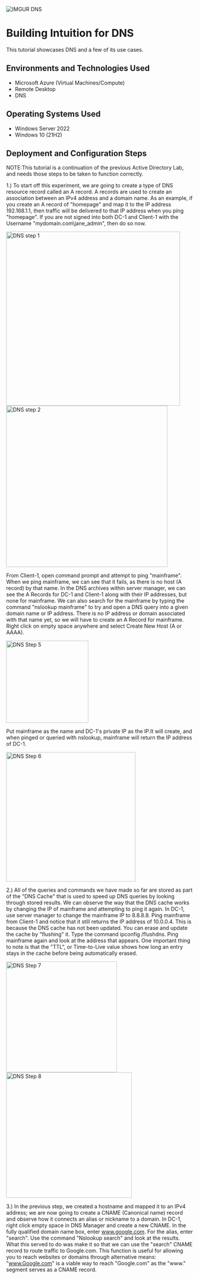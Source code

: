 ![IMGUR DNS ](https://github.com/CGLuissi/Building-Intuition-for-DNS/assets/143234913/072a1f3d-a5cc-4232-b8f7-fa0d41c4230f)
 

<h1> Building Intuition for DNS </h1>
This tutorial showcases DNS and a few of its use cases.<br />



<h2>Environments and Technologies Used</h2>

- Microsoft Azure (Virtual Machines/Compute)
- Remote Desktop
- DNS

<h2>Operating Systems Used </h2>

- Windows Server 2022
- Windows 10 (21H2)


<h2>Deployment and Configuration Steps</h2>


NOTE:This tutorial is a continuation of the previous Active Directory Lab, and needs those steps to be taken to function correctly.


1.) To start off this experiment, we are going to create a type of DNS resource record called an A record. A records are used to create an association between an IPv4 address and a domain name. As an example, if you create an A record of "homepage" and map it to the IP address 192.168.1.1, then traffic will be delivered to that IP address when you ping  "homepage". If you are not signed into both DC-1 and Client-1 with the Username "mydomain.com\jane_admin", then do so now.

<img width="468" alt="DNS step 1" src="https://github.com/CGLuissi/Building-Intuition-for-DNS/assets/143234913/8ea0ea1b-8681-45e6-af50-b377b48cc313">


<img width="434" alt="DNS step 2" src="https://github.com/CGLuissi/Building-Intuition-for-DNS/assets/143234913/c31e0479-030c-4382-aa5c-5ac3e5a5c597">

From Client-1, open command prompt and attempt to ping "mainframe". When we ping mainframe, we can see that it fails, as there is no host (A record) by that name. In the DNS archives within server manager, we can see the A Records for DC-1 and Client-1 along with their IP addresses, but none for mainframe. We can also search for the mainframe by typing the command "nslookup mainframe" to try and open a DNS query into a given domain name or IP address. There is no IP address or domain associated with that name yet, so we will have to create an A Record for mainframe. Right click on empty space anywhere and select Create New Host (A or AAAA). 

<img width="221" alt="DNS Step 5" src="https://github.com/CGLuissi/Building-Intuition-for-DNS/assets/143234913/1125a4a1-60b5-40db-be19-f1e2ff242514">

Put mainframe as the name and DC-1's private IP as the IP.It will create, and when pinged or queried with nslookup, mainframe will return the IP address of DC-1. 


<img width="348" alt="DNS Step 6" src="https://github.com/CGLuissi/Building-Intuition-for-DNS/assets/143234913/e2384e45-b31e-4e21-ac5e-a9f83134aff5">

  
2.) All of the queries and commands we have made so far are stored as part of the "DNS Cache" that is used to speed up DNS queries by looking through stored results. We can observe the way that the DNS cache works by changing the IP of mainframe and attempting to ping it again. In DC-1, use server manager to change the mainframe IP to 8.8.8.8. Ping mainframe from Client-1 and notice that it still returns the IP address of 10.0.0.4. This is because the DNS cache has not been updated. You can erase and update the cache by "flushing" it. Type the command ipconfig /flushdns. Ping mainframe again and look at the address that appears. One important thing to note is that the "TTL", or Time-to-Live value shows how long an entry stays in the cache before being automatically erased.


<img width="298" alt="DNS Step 7" src="https://github.com/CGLuissi/Building-Intuition-for-DNS/assets/143234913/dd0474ca-7f7d-4fe0-bfef-733f1ad56aee">




<img width="338" alt="DNS Step 8" src="https://github.com/CGLuissi/Building-Intuition-for-DNS/assets/143234913/8ef15361-956d-4fce-b9b7-b4ce2d456f39">

  
3.) In the previous step, we created a hostname and mapped it to an IPv4 address; we are now going to create a CNAME (Canonical name) record and observe how it connects an alias or nickname to a domain. In DC-1, right click empty space in DNS Manager and create a new CNAME. In the fully  qualified domain name box, enter www.google.com. For the alias, enter "search". Use the command "Nslookup search" and look at the results. What this served to do was make it so that we can use the "search" CNAME record to route traffic to Google.com. This function is useful for allowing you to reach websites or domains through alternative means: "www.Google.com" is a viable way to reach "Google.com" as the "www." segment  serves as a CNAME record.




